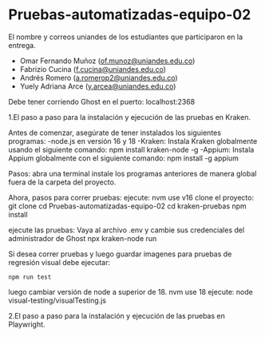 # Pruebas-automatizadas-equipo-02

El nombre y correos uniandes de los estudiantes que participaron en la entrega.

- Omar Fernando Muñoz (of.munoz@uniandes.edu.co)
- Fabrizio Cucina (f.cucina@uniandes.edu.co)
- Andrés Romero (a.romerop2@uniandes.edu.co)
- Yuely Adriana Arce (y.arcea@uniandes.edu.co)

Debe tener corriendo Ghost en el puerto: localhost:2368

1.El paso a paso para la instalación y ejecución de las pruebas en Kraken.

Antes de comenzar, asegúrate de tener instalados los siguientes programas:
-node.js en versión 16 y 18
-Kraken: Instala Kraken globalmente usando el siguiente comando: npm install kraken-node -g
-Appium: Instala Appium globalmente con el siguiente comando: npm install -g appium

Pasos:
    abra una terminal
    instale los programas anteriores de manera global fuera de la carpeta del proyecto.

Ahora, pasos para correr pruebas:
    ejecute: nvm use v16
    clone el proyecto: git clone
    cd Pruebas-automatizadas-equipo-02
    cd kraken-pruebas
    npm install

ejecute las pruebas:
    Vaya al archivo .env y cambie sus credenciales del administrador de Ghost
    npx kraken-node run

Si desea correr pruebas y luego guardar imagenes para pruebas de regresión visual debe ejecutar:

    npm run test

luego cambiar versión de node a superior de 18.
    nvm use 18
    ejecute: node visual-testing/visualTesting.js


2.El paso a paso para la instalación y ejecución de las pruebas en Playwright.
